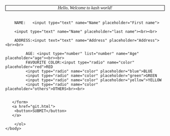 <!DOCTYPE html>
<html>
    <head>
        <title>yo</title>
        <style>
          div  {
            font-family:cursive;
            font-style:oblique;
            font-weight: lighter;
            border: 1px solid black;
            text-align: center;
          }
          button{
            Background-color: black;
            color: white;
          }
          button:hover{
            background-color: beige;
            color:black;
          }
        </style>
    </head>
    <body>
       <div id="hi">
        Hello, Welcome to kash world!
       </div>
       <br>
       <form>
        
        NAME:   <input type="text" name="Name" placeholder="First name">

        <input type="text" name="Name" placeholder="last name"><br><br>

        ADDRESS:<input text="text" name="Address" placeholder="Address"><br><br>

             AGE: <input type="number" list="number" name="Age" placeholder="age"><br><br>
             FAVOURITE COLOR:<input type="radio" name="color" placeholder="red">RED
             <input type="radio" name="color" placeholder="blue">BLUE
             <input type="radio" name="color" placeholder="green">GREEN
             <input type="radio" name="color" placeholder="yellow">YELLOW
             <input type="radio" name="color" placeholder="others">OTHERS<br><br>

              
       </form>
       <a href="git.html">
        <button>SUBMIT</button>
       </a>

        </ol>
    </body>
</html>
